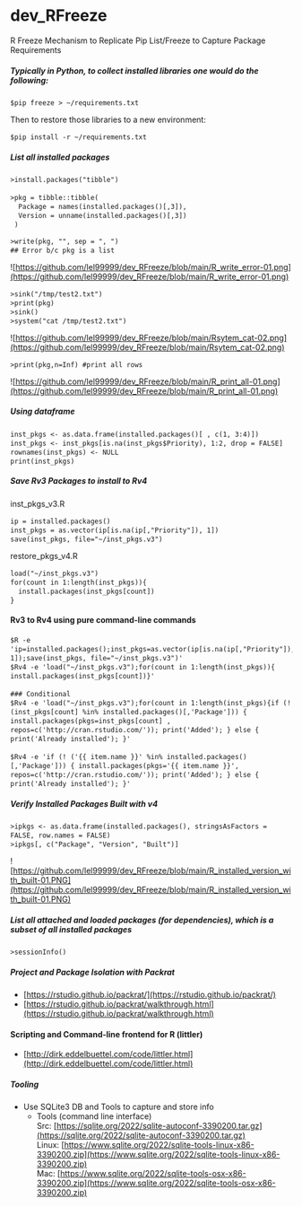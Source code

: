 # dev_RFreeze
R Freeze Mechanism to Replicate Pip List/Freeze to Capture Package Requirements <br/>
##### Typically in Python, to collect installed libraries one would do the following: <br/>
```
$pip freeze > ~/requirements.txt
```

Then to restore those libraries to a new environment: <br/>
```
$pip install -r ~/requirements.txt
```

##### List all installed packages
```
>install.packages("tibble")

>pkg = tibble::tibble(
  Package = names(installed.packages()[,3]),
  Version = unname(installed.packages()[,3])
 )
```

```
>write(pkg, "", sep = ", ")
## Error b/c pkg is a list
```
![https://github.com/lel99999/dev_RFreeze/blob/main/R_write_error-01.png](https://github.com/lel99999/dev_RFreeze/blob/main/R_write_error-01.png) <br/>

```
>sink("/tmp/test2.txt")
>print(pkg)
>sink()
>system("cat /tmp/test2.txt")
```
![https://github.com/lel99999/dev_RFreeze/blob/main/Rsytem_cat-02.png](https://github.com/lel99999/dev_RFreeze/blob/main/Rsytem_cat-02.png) <br/>

```
>print(pkg,n=Inf) #print all rows
```
![https://github.com/lel99999/dev_RFreeze/blob/main/R_print_all-01.png](https://github.com/lel99999/dev_RFreeze/blob/main/R_print_all-01.png) <br/>

##### Using dataframe
```
inst_pkgs <- as.data.frame(installed.packages()[ , c(1, 3:4)]) 
inst_pkgs <- inst_pkgs[is.na(inst_pkgs$Priority), 1:2, drop = FALSE] 
rownames(inst_pkgs) <- NULL 
print(inst_pkgs)
```

##### Save Rv3 Packages to install to Rv4 
inst_pkgs_v3.R
```
ip = installed.packages()
inst_pkgs = as.vector(ip[is.na(ip[,"Priority"]), 1])
save(inst_pkgs, file="~/inst_pkgs.v3")
```

restore_pkgs_v4.R
```
load("~/inst_pkgs.v3")
for(count in 1:length(inst_pkgs)){
  install.packages(inst_pkgs[count])
}
```
#### Rv3 to Rv4 using pure command-line commands
```
$R -e 'ip=installed.packages();inst_pkgs=as.vector(ip[is.na(ip[,"Priority"]), 1]);save(inst_pkgs, file="~/inst_pkgs.v3")'
$Rv4 -e 'load("~/inst_pkgs.v3");for(count in 1:length(inst_pkgs)){ install.packages(inst_pkgs[count])}'

### Conditional 
$Rv4 -e 'load("~/inst_pkgs.v3");for(count in 1:length(inst_pkgs){if (! (inst_pkgs[count] %in% installed.packages()[,'Package'])) { install.packages(pkgs=inst_pkgs[count] , repos=c('http://cran.rstudio.com/')); print('Added'); } else { print('Already installed'); }'

$Rv4 -e 'if (! ('{{ item.name }}' %in% installed.packages()[,'Package'])) { install.packages(pkgs='{{ item.name }}', repos=c('http://cran.rstudio.com/')); print('Added'); } else { print('Already installed'); }'
```

##### Verify Installed Packages Built with v4
```
>ipkgs <- as.data.frame(installed.packages(), stringsAsFactors = FALSE, row.names = FALSE)
>ipkgs[, c("Package", "Version", "Built")]
```
![https://github.com/lel99999/dev_RFreeze/blob/main/R_installed_version_with_built-01.PNG](https://github.com/lel99999/dev_RFreeze/blob/main/R_installed_version_with_built-01.PNG) <br/>


##### List all attached and loaded packages (for dependencies), which is a subset of all installed packages
```
>sessionInfo()
```

##### Project and Package Isolation with Packrat
- [https://rstudio.github.io/packrat/](https://rstudio.github.io/packrat/) <br/>
- [https://rstudio.github.io/packrat/walkthrough.html](https://rstudio.github.io/packrat/walkthrough.html) <br/>

#### Scripting and Command-line frontend for R (littler)
- [http://dirk.eddelbuettel.com/code/littler.html](http://dirk.eddelbuettel.com/code/littler.html) <br/>

##### Tooling
- Use SQLite3 DB and Tools to capture and store info
  - Tools (command line interface) <br/>
    Src: [https://sqlite.org/2022/sqlite-autoconf-3390200.tar.gz](https://sqlite.org/2022/sqlite-autoconf-3390200.tar.gz) <br/>
    Linux: [https://www.sqlite.org/2022/sqlite-tools-linux-x86-3390200.zip](https://www.sqlite.org/2022/sqlite-tools-linux-x86-3390200.zip) <br/>
    Mac: [https://www.sqlite.org/2022/sqlite-tools-osx-x86-3390200.zip](https://www.sqlite.org/2022/sqlite-tools-osx-x86-3390200.zip) <br/>
